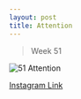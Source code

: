 ```yaml
---
layout: post
title: Attention
---
```


> Week 51

![51 Attention](/static/images/dc51.jpg)

[Instagram Link](https://www.instagram.com/p/5doBqIxMvp/)
